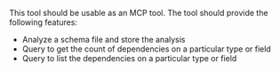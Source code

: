 This tool should be usable as an MCP tool. The tool should provide the following features:

- Analyze a schema file and store the analysis
- Query to get the count of dependencies on a particular type or field
- Query to list the dependencies on a particular type or field
